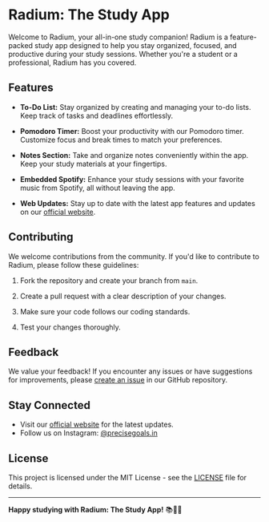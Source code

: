 # Radium: The Study App

Welcome to Radium, your all-in-one study companion! Radium is a feature-packed study app designed to help you stay organized, focused, and productive during your study sessions. Whether you're a student or a professional, Radium has you covered.

## Features

- **To-Do List:** Stay organized by creating and managing your to-do lists. Keep track of tasks and deadlines effortlessly.

- **Pomodoro Timer:** Boost your productivity with our Pomodoro timer. Customize focus and break times to match your preferences.

- **Notes Section:** Take and organize notes conveniently within the app. Keep your study materials at your fingertips.

- **Embedded Spotify:** Enhance your study sessions with your favorite music from Spotify, all without leaving the app.

- **Web Updates:** Stay up to date with the latest app features and updates on our [official website](https://precisegoals.pages.dev).

## Contributing

We welcome contributions from the community. If you'd like to contribute to Radium, please follow these guidelines:

1. Fork the repository and create your branch from `main`.

2. Create a pull request with a clear description of your changes.

3. Make sure your code follows our coding standards.

4. Test your changes thoroughly.

## Feedback

We value your feedback! If you encounter any issues or have suggestions for improvements, please [create an issue](https://github.com/Precise-Goals/Radium-Study-App/issues) in our GitHub repository.

## Stay Connected

- Visit our [official website](https://precisegoals.pages.dev) for the latest updates.
- Follow us on Instagram: [@precisegoals.in](https://www.instagram.com/precisegoals.in/)

## License

This project is licensed under the MIT License - see the [LICENSE](LICENSE) file for details.

---

**Happy studying with Radium: The Study App!** 📚📝🎶
